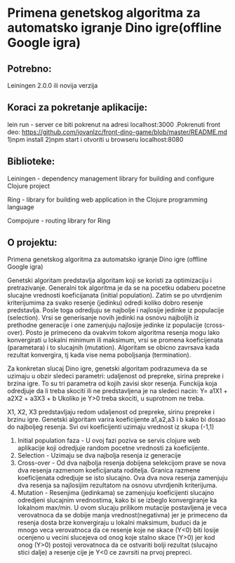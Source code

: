 # Primena genetskog algoritma za automatsko igranje Dino igre(offline Google igra)

## Potrebno:

  Leiningen 2.0.0 ili novija verzija

## Koraci za pokretanje aplikacije:

  lein run - server ce biti pokrenut na adresi localhost:3000
  .Pokrenuti front deo: https://github.com/jovanlzc/front-dino-game/blob/master/README.md
  1)npm install
  2)npm start
  i otvoriti u browseru localhost:8080
  
## Biblioteke:

  Leiningen - dependency management library for building and configure Clojure project

  Ring - library for building web application in the Clojure programming language

  Compojure - routing library for Ring

## O projektu:

  Primena genetskog algoritma za automatsko igranje Dino igre (offline Google igra)

  Genetski algoritam predstavlja algoritam koji se koristi za optimizaciju i pretrazivanje. Generalni tok algoritma je da se na pocetku odaberu pocetne slucajne      vrednosti koeficijanata (initial population). Zatim se po utvrdjenim kriterijumima za svako resenje (jedinku) odredi koliko dobro resenje predstavlja. Posle toga odredjuju se najbolje i najlosije jedinke iz populacije (selection). Vrsi se generisanje novih jedinki na osnovu najboljih iz prethodne generacije i one zamenjuju najlosije jedinke iz populacije (cross-over). Posto je primeceno da ovakvim tokom algoritma resenja mogu lako konvergirati u lokalni minimum ili maksimum, vrsi se promena koeficijenata (parametara) i to slucajnih (mutation). Algoritam se obicno zavrsava kada rezultat konvergira, tj kada vise nema poboljsanja (termination).

  Za konkretan slucaj Dino igre, genetski algoritam podrazumeva da se uzimaju u obzir sledeci parametri: udaljenost od prepreke, sirina prepreke i brzina igre. To su tri parametra od kojih zavisi skor resenja. Funckija koja odredjuje da li treba skociti ili ne predstavljena je na sledeci nacin:
Y= a1X1 + a2X2 + a3X3 + b
Ukoliko je Y>0 treba skociti, u suprotnom ne treba.

  X1, X2, X3 predstavljaju redom udaljenost od prepreke, sirinu prepreke i brzinu igre. Genetski algoritam varira koeficijente a1,a2,a3 i b kako bi dosao do najboljeg resenja. Svi ovi koeficijenti uzimaju vrednost iz skupa (-1,1)

1) Initial population faza - U ovoj fazi poziva se servis clojure web aplikacije koji odredjuje random pocetne vrednosti za koeficijente.
2) Selection - Uzimaju se dva najbolja resenja iz generacije
3) Cross-over - Od dva najbolja resenja dobijena selekcijom prave se nova dva resenja razmenom koeficijanata roditelja. Granica razmene koeficijenata odredjuje se isto slucajno. Ova dva nova resenja zamenjuju dva resenja sa najlosijim rezultatom na osnovu utvrdjenih kriterijuma.
4) Mutation - Resenjima (jedinkama) se zamenjuju koeficijenti slucajno odredjeni slucajnim vrednostima, kako bi se izbeglo konvergiranje ka lokalnom max/min. U ovom slucaju prilikom mutacije postavljena je veca verovatnoca da se dobije manja vrednost(negativna) jer je primeceno da resenja dosta brze konvergiraju u lokalni maksimum, buduci da je mnogo veca verovatnoca da ce resenje koje ne skace (Y<0) biti losije ocenjeno u vecini slucejeva od onog koje stalno skace (Y>0) jer kod onog (Y>0) postoji verovatnoca da ce ostvariti bolji rezultat (slucajno stici dalje) a resenje cije je Y<0 ce zavrsiti na prvoj prepreci.
